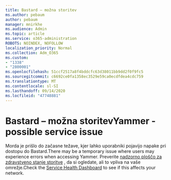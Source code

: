 ```yaml
---
title: Bastard – možna storitev
ms.author: pebaum
author: pebaum
manager: mnirkhe
ms.audience: Admin
ms.topic: article
ms.service: o365-administration
ROBOTS: NOINDEX, NOFOLLOW
localization_priority: Normal
ms.collection: Adm_O365
ms.custom:
- "1338"
- "2800001"
ms.openlocfilehash: 51ccf2517a8f4bddcfc63d38011bb9dd2f0f9fc5
ms.sourcegitcommit: c6692ce0fa1358ec3529e59ca0ecdfdea4cdc759
ms.translationtype: MT
ms.contentlocale: sl-SI
ms.lasthandoff: 09/14/2020
ms.locfileid: "47748881"
---
```

# <a name="yammer---possible-service-issue"></a><span data-ttu-id="a6d70-102">Bastard – možna storitev</span><span class="sxs-lookup"><span data-stu-id="a6d70-102">Yammer - possible service issue</span></span>

<span data-ttu-id="a6d70-103">Morda je prišlo do začasne težave, kjer lahko uporabniki pojavijo napake pri dostopu do Bastard.</span><span class="sxs-lookup"><span data-stu-id="a6d70-103">There may be a temporary issue where users may experience errors when accessing Yammer.</span></span> <span data-ttu-id="a6d70-104">Preverite [nadzorno ploščo za zdravstveno stanje storitve](https://admin.microsoft.com/AdminPortal/Home#/servicehealth) , da si ogledate, ali to vpliva na vaše omrežje.</span><span class="sxs-lookup"><span data-stu-id="a6d70-104">Check the [Service Health Dashboard](https://admin.microsoft.com/AdminPortal/Home#/servicehealth) to see if this affects your network.</span></span>
